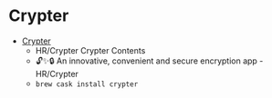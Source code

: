 # Crypter
- [Crypter](https://github.com/HR/Crypter)
  -  HR/Crypter   Crypter   Contents
  - 🔓✨🔒 An innovative, convenient and secure encryption app - HR/Crypter
  - `brew cask install crypter`
